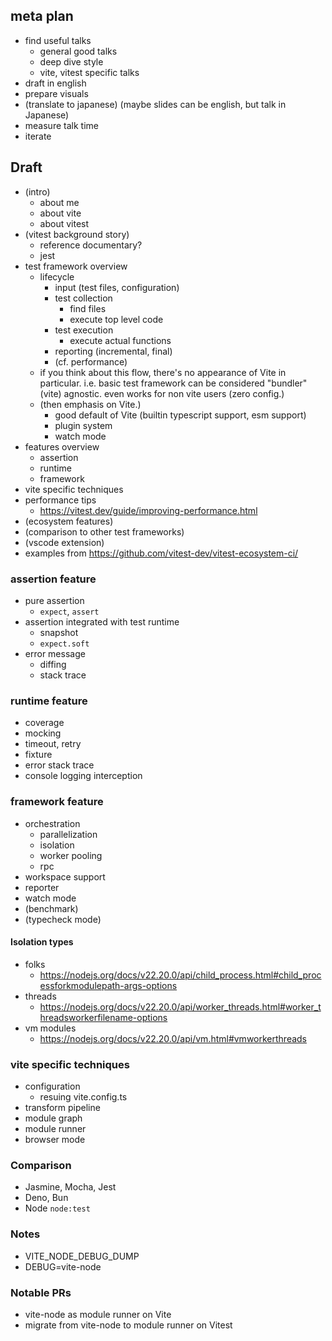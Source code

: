 ## meta plan

- find useful talks
  - general good talks
  - deep dive style
  - vite, vitest specific talks
- draft in english
- prepare visuals
- (translate to japanese) (maybe slides can be english, but talk in Japanese)
- measure talk time
- iterate

## Draft

- (intro)
  - about me
  - about vite
  - about vitest
- (vitest background story)
  - reference documentary?
  - jest
- test framework overview
  - lifecycle
    - input (test files, configuration)
    - test collection
      - find files
      - execute top level code
    - test execution
      - execute actual functions
    - reporting (incremental, final)
    - (cf. performance)
  - if you think about this flow, there's no appearance of Vite in particular.
    i.e. basic test framework can be considered "bundler" (vite) agnostic.
    even works for non vite users (zero config.)
  - (then emphasis on Vite.)
    - good default of Vite (builtin typescript support, esm support)
    - plugin system
    - watch mode
- features overview
  - assertion
  - runtime
  - framework
- vite specific techniques
- performance tips
  - https://vitest.dev/guide/improving-performance.html
- (ecosystem features)
- (comparison to other test frameworks)
- (vscode extension)
- examples from https://github.com/vitest-dev/vitest-ecosystem-ci/

### assertion feature

- pure assertion
  - `expect`, `assert`
- assertion integrated with test runtime
  - snapshot
  - `expect.soft`
- error message
  - diffing
  - stack trace

### runtime feature

- coverage
- mocking
- timeout, retry
- fixture
- error stack trace
- console logging interception

### framework feature

- orchestration
  - parallelization
  - isolation
  - worker pooling
  - rpc
- workspace support
- reporter
- watch mode
- (benchmark)
- (typecheck mode)

#### Isolation types

- folks
  - https://nodejs.org/docs/v22.20.0/api/child_process.html#child_processforkmodulepath-args-options
- threads
  - https://nodejs.org/docs/v22.20.0/api/worker_threads.html#worker_threadsworkerfilename-options
- vm modules
  - https://nodejs.org/docs/v22.20.0/api/vm.html#vmworkerthreads

### vite specific techniques

- configuration
  - resuing vite.config.ts
- transform pipeline
- module graph
- module runner
- browser mode

### Comparison

- Jasmine, Mocha, Jest
- Deno, Bun
- Node `node:test`

### Notes

- VITE_NODE_DEBUG_DUMP
- DEBUG=vite-node

### Notable PRs

- vite-node as module runner on Vite
- migrate from vite-node to module runner on Vitest 
